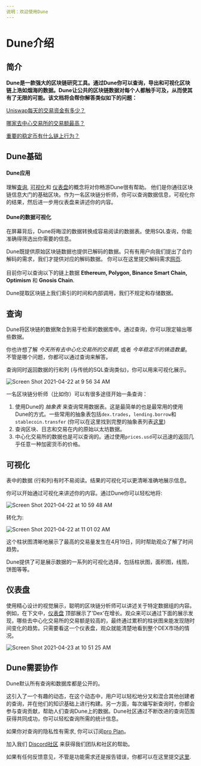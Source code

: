 ```yaml
---
说明：欢迎使用Dune
---
```


# Dune介绍

## 简介

**Dune是一款强大的区块链研究工具。通过Dune你可以查询，导出和可视化区块链上浩如烟海的数据。Dune让公共的区块链数据对每个人都触手可及，从而使其有了无限的可能。该文档将会帮你解答类似如下的问题：**

[Uniswap每天的交易资金有多少？](https://dune.xyz/queries/3)

[哪家去中心交易所的交易额最高？](https://dune.xyz/queries/1847)

[重要的稳定币有什么链上行为？](https://dune.xyz/hagaetc/stablecoins)

## Dune基础

#### Dune应用

理解[查询](./#queries), [可视化](duneapp/visualizations/)和 [仪表盘](duneapp/dashboards.md)的概念将对你畅游Dune很有帮助。 他们是你通往区块链信息大门的基础区块。作为一名区块链分析师，你可以查询数据信息，可视化你的结果，然后进一步用仪表盘来讲述你的内容。 

#### Dune的数据可视化

在屏幕背后，Dune将晦涩的数据转换成容易阅读的数据表。使用SQL查询，你能准确得筛选出你需要的信息。

Dune既提供原始区块链数据也提供已解码的数据。只有有用户向我们提出了合约解码的需求，我们才提供对应的解码数据。 你可以在这里提交解码需求[网页](https://dune.xyz/contracts/new).\
\
目前你可以查询以下的链上数据 **Ethereum, Polygon, Binance Smart Chain, Optimism** 和 **Gnosis Chain**.

Dune提取区块链上我们索引的时间和内部调用，我们不规定和存储数据。

## 查询

Dune将区块链的数据聚合到易于检索的数据库中。通过查询，你可以限定输出哪些数据。 

你也许想了解 _今天所有去中心化交易所的交易额_, 或者 _今年稳定币的铸造数量_。 不管是哪个问题，你都可以通过查询来解答。

查询同时返回数据的行和列 (与传统的SQL查询类似)，你可以用来可视化展示。

![Screen Shot 2021-04-22 at 9 56 34 AM](https://user-images.githubusercontent.com/76178256/115726979-357d1380-a351-11eb-83ee-16f0d57c6ecb.png)

一名区块链分析师（比如你）可以有很多途径开始一条查询：

1. 使用Dune的 _抽象表_ 来查询常用数据表。这是最简单的也是最常用的使用Dune的方式。一些常用的抽象表包括`dex.trades`，`lending.borrow`和`stablecoin.transfer` (你可以在这里找到完整的抽象表列表[这里](https://github.com/duneanalytics/abstractions))
2. 查询区块、日志和交易在内的原始以太坊数据。
3. 中心化交易所的数据也是可以查询的。通过使用`prices.usd`可以迅速的返回几乎任意一种加密货币的价格。

## 可视化

表中的数据 (行和列)有时不易阅读。结果的可视化可以更清晰准确地展示信息。

你可以开始通过可视化来讲述你的内容。通过Dune你可以轻松地将:

![Screen Shot 2021-04-22 at 10 59 48 AM](https://user-images.githubusercontent.com/76178256/115737269-fa331280-a359-11eb-9a31-c0dfe4b038e6.png)

转化为:

![Screen Shot 2021-04-22 at 11 01 02 AM](https://user-images.githubusercontent.com/76178256/115737692-5b5ae600-a35a-11eb-8145-bdcf9396cd03.png)

这个柱状图清晰地展示了最高的交易量发生在4月19日，同时帮助观众了解了时间趋势。

Dune提供了可是展示数据的一系列的可视化选择，包括柱状图，面积图，线图，饼图等等。

## 仪表盘

使用精心设计的视觉展示，聪明的区块链分析师可以讲述关于特定数据组的内容。例如，在下文中，[仪表盘](https://dune.xyz/hagaetc/dex-metrics) 顶部展示了'Dex'在增长。观众来可以通过下面的展示发现，哪些去中心化交易所的交易额是较高的，最终通过累积的柱状图来能发现随时间变化的趋势。只需要看这一个仪表盘，观众就能清楚地看到整个DEX市场的情况。

![Screen Shot 2021-04-23 at 10 51 25 AM](https://user-images.githubusercontent.com/76178256/115889404-e7841080-a421-11eb-9e30-8d43e58e28f4.png)

## Dune需要协作

Dune默认所有查询和数据库都是公开的。

这引入了一个有趣的动态，在这个动态中，用户可以轻松地分叉和混合其他创建者的查询，并在他们的知识基础上进行构建。另一方面，每次编写新查询时，你都会参与查询贡献，帮助人们查询Dune上的数据。Dune社区通过不断改进的查询范围获得共同成功，你可以轻松查询所需的统计信息。

如果你对查询的隐私性有需求, 你可以订阅[pro Plan](https://dune.xyz/pricing)。

加入我们 [Discord社区](https://discord.gg/BJBHFR6sdy) 来获得我们团队和社区的帮助。

如果有任何反馈意见，不管是功能需求还是报告错误，你都可以在这里提交[这里](https://feedback.dune.xyz/).
